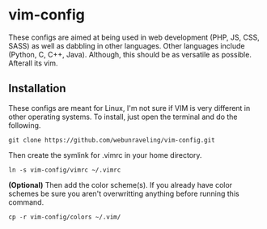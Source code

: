 # vim-config
These configs are aimed at being used in web development (PHP, JS, CSS, SASS) as well as dabbling in other languages. Other languages include (Python, C, C++, Java). Although, this should be as versatile as possible. Afterall its vim.

## Installation
These configs are meant for Linux, I'm not sure if VIM is very different in other operating systems. To install, just open the terminal and do the following.

`git clone https://github.com/webunraveling/vim-config.git`

Then create the symlink for .vimrc in your home directory.

`ln -s vim-config/vimrc ~/.vimrc`

**(Optional)** Then add the color scheme(s). If you already have color schemes be sure you aren't overwritting anything before running this command.

`cp -r vim-config/colors ~/.vim/`
